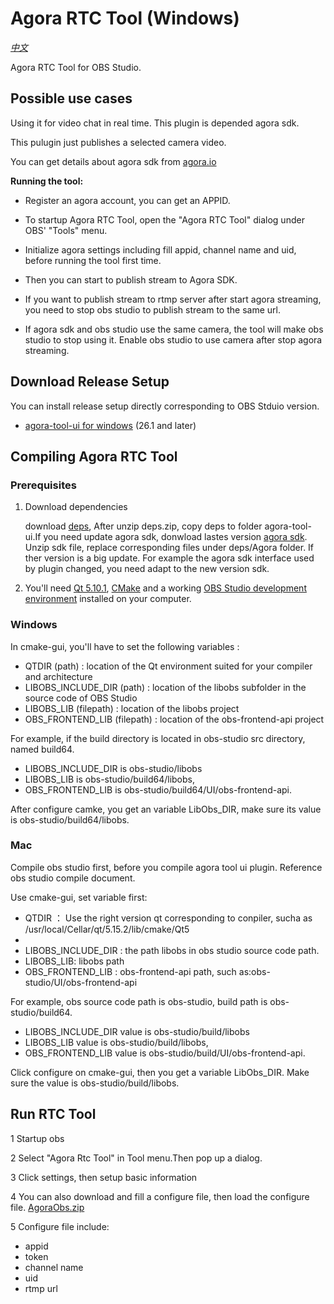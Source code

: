 # Agora RTC Tool (Windows)

*[中文](README.zh.md)*

Agora RTC Tool for OBS Studio.

## Possible use cases

Using it for video chat in real time. This plugin is depended agora sdk.

This pulugin just publishes a selected camera video. 

You can get details about agora sdk from [agora.io](https://www.agora.io/en)

**Running the tool:**

* Register an agora account, you can get an APPID.

* To startup Agora RTC Tool, open the "Agora RTC Tool" dialog under OBS' "Tools" menu.

* Initialize agora settings including fill appid, channel name and uid, before running the tool first time. 

* Then you can start to publish stream to Agora SDK.

* If you want to publish stream to rtmp server after start agora streaming, you need to stop obs studio to publish stream to the same url.

* If agora sdk and obs studio use the same camera, the tool will make obs studio to stop using it.  Enable obs studio to use camera after stop agora streaming.


## Download Release Setup

You can install release setup directly corresponding to OBS Stduio version.


* [agora-tool-ui for windows](https://github.com/AgoraIO/OBS/releases/download/3.3.0/Agora-Tool-3.3.0-Installer.exe) (26.1 and later)
## Compiling Agora RTC Tool

### Prerequisites

1. Download dependencies

     download [deps](https://github.com/AgoraIO/OBS/releases/download/3.3.3/deps.zip), After unzip deps.zip, copy deps to folder agora-tool-ui.If you need update agora sdk, donwload lastes version [agora sdk](https://docs.agora.io/cn/All/downloads?platform=All%20Platforms). Unzip sdk file, replace corresponding files under deps/Agora folder. If ther version is a big update. For example the agora sdk interface used by plugin changed, you need adapt to the new version sdk.

2. You'll need [Qt 5.10.1](https://cdn-fastly.obsproject.com/downloads/Qt_5.10.1.7z),
[CMake](https://cmake.org/download/) and a working [OBS Studio development environment](https://obsproject.com/wiki/install-instructions) installed on your
computer.

### Windows

In cmake-gui, you'll have to set the following variables :

* QTDIR (path) : location of the Qt environment suited for your compiler and architecture
* LIBOBS_INCLUDE_DIR (path) : location of the libobs subfolder in the source code of OBS Studio
* LIBOBS_LIB (filepath) : location of the libobs project
* OBS_FRONTEND_LIB (filepath) : location of the obs-frontend-api project 

For example, if the build directory is located in obs-studio src directory, named build64.

* LIBOBS\_INCLUDE\_DIR is obs-studio/libobs
* LIBOBS\_LIB is obs-studio/build64/libobs, 
* OBS\_FRONTEND\_LIB is obs-studio/build64/UI/obs-frontend-api. 

After configure camke, you get an variable LibObs_DIR, make sure its value is obs-studio/build64/libobs.


### Mac
Compile obs studio first, before you compile agora tool ui plugin. Reference obs studio compile document.

Use cmake-gui, set variable first:

* QTDIR ： Use the right version qt corresponding to conpiler, sucha as /usr/local/Cellar/qt/5.15.2/lib/cmake/Qt5
* 
* LIBOBS_INCLUDE_DIR : the path libobs in obs studio source code path.
* LIBOBS_LIB: libobs path
* OBS_FRONTEND_LIB : obs-frontend-api path, such as:obs-studio/UI/obs-frontend-api

For example, obs source code path is obs-studio, build path is obs-studio/build64.

* LIBOBS\_INCLUDE\_DIR value is obs-studio/build/libobs
* LIBOBS\_LIB value is  obs-studio/build/libobs, 
* OBS\_FRONTEND\_LIB value is  obs-studio/build/UI/obs-frontend-api. 

Click configure on cmake-gui, then you get a variable LibObs_DIR. Make sure the value is obs-studio/build/libobs.


## Run RTC Tool

1 Startup obs

2 Select "Agora Rtc Tool" in Tool menu.Then pop up a dialog.

3 Click settings, then setup basic information

4 You can also download and fill a configure file, then load the configure file.
[AgoraObs.zip](https://github.com/AgoraIO/OBS/releases/download/3.3.0/AgoraObs.zip)

5 Configure file include:

* appid
* token
* channel name
* uid
* rtmp url












